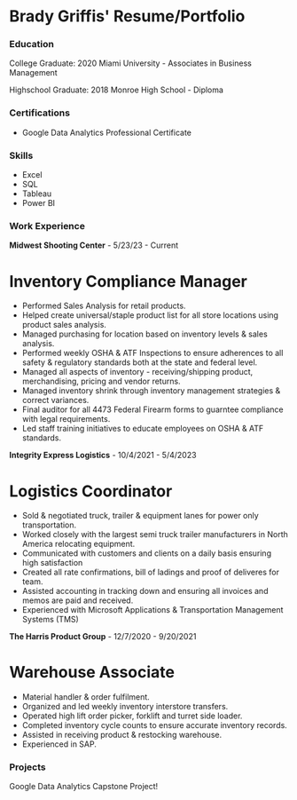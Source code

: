 # Brady Griffis' Resume/Portfolio

### Education
College Graduate: 2020
Miami University - Associates in Business Management

Highschool Graduate: 2018
Monroe High School - Diploma

### Certifications
- Google Data Analytics Professional Certificate

### Skills
- Excel
- SQL
- Tableau
- Power BI

### Work Experience
**Midwest Shooting Center** - 5/23/23 - Current
# Inventory Compliance Manager
- Performed Sales Analysis for retail products.
- Helped create universal/staple product list for all store locations using product sales analysis.
- Managed purchasing for location based on inventory levels & sales analysis.
- Performed weekly OSHA & ATF Inspections to ensure adherences to all safety & regulatory standards both at the state and federal level.
- Managed all aspects of inventory - receiving/shipping product, merchandising, pricing and vendor returns.
- Managed inventory shrink through inventory management strategies & correct variances.
- Final auditor for all 4473 Federal Firearm forms to guarntee compliance with legal requirements.
- Led staff training initiatives to educate employees on OSHA & ATF standards.

**Integrity Express Logistics** - 10/4/2021 - 5/4/2023
# Logistics Coordinator
- Sold & negotiated truck, trailer & equipment lanes for power only transportation.
- Worked closely with the largest semi truck trailer manufacturers in North America relocating equipment.
- Communicated with customers and clients on a daily basis ensuring high satisfaction
- Created all rate confirmations, bill of ladings and proof of deliveres for team.
- Assisted accounting in tracking down and ensuring all invoices and memos are paid and received.
- Experienced with Microsoft Applications & Transportation Management Systems (TMS)

**The Harris Product Group** - 12/7/2020 - 9/20/2021
# Warehouse Associate
- Material handler & order fulfilment.
- Organized and led weekly inventory interstore transfers.
- Operated high lift order picker, forklift and turret side loader.
- Completed inventory cycle counts to ensure accurate inventory records.
- Assisted in receiving product & restocking warehouse.
- Experienced in SAP.

### Projects
Google Data Analytics Capstone Project!
